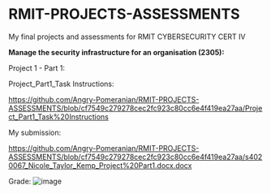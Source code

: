 # RMIT-PROJECTS-ASSESSMENTS
My final projects and assessments for RMIT CYBERSECURITY CERT IV


__Manage the security infrastructure for an organisation (2305):__

Project 1 - Part 1:

Project_Part1_Task Instructions:

https://github.com/Angry-Pomeranian/RMIT-PROJECTS-ASSESSMENTS/blob/cf7549c279278cec2fc923c80cc6e4f419ea27aa/Project_Part1_Task%20Instructions

My submission:

https://github.com/Angry-Pomeranian/RMIT-PROJECTS-ASSESSMENTS/blob/cf7549c279278cec2fc923c80cc6e4f419ea27aa/s4020067_Nicole_Taylor_Kemp_Project%20Part1.docx.docx

Grade:
![image](https://user-images.githubusercontent.com/91113466/232361406-81e5e0ae-2c1a-4c9b-a2db-97d43e32907e.png)
